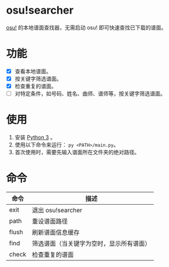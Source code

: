 # osu!searcher

[osu!](https://osu.ppy.sh/) 的本地谱面查找器，无需启动 osu! 即可快速查找已下载的谱面。

# 功能

- [x] 查看本地谱面。
- [x] 按关键字筛选谱面。
- [x] 检查重复的谱面。
- [ ] 对特定条件，如号码、姓名、曲师、谱师等，按关键字筛选谱面。

# 使用

1. 安装 [Python 3](https://www.python.org/downloads/) 。
2. 使用以下命令来运行： `py <PATH>/main.py`。
3. 首次使用时，需要先输入谱面所在文件夹的绝对路径。

# 命令

| 命令    | 描述                   |
|-------|----------------------|
| exit  | 退出 osu!searcher      |
| path  | 重设谱面路径               |
| flush | 刷新谱面信息缓存             |
| find  | 筛选谱面（当关键字为空时，显示所有谱面） |
| check | 检查重复的谱面              | 